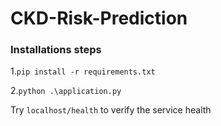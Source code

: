 # CKD-Risk-Prediction

### Installations steps
1.````pip install -r requirements.txt````

2.````python .\application.py````


Try ``localhost/health`` to verify the service health
